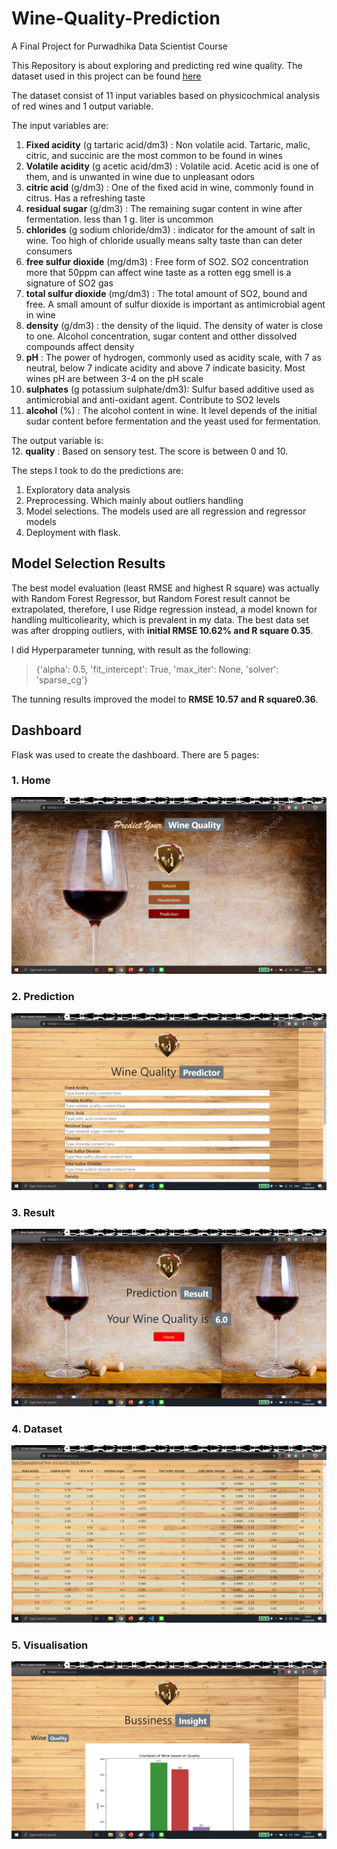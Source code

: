 # Wine-Quality-Prediction
A Final Project for Purwadhika Data Scientist Course 

This Repository is about exploring and predicting red wine quality. The dataset used in this project can be found [here](https://www.kaggle.com/uciml/red-wine-quality-cortez-et-al-2009)

The dataset consist of 11 input variables based on physicochmical analysis of red wines and 1 output variable.

The input variables are:
1.  **Fixed acidity** (g tartaric acid/dm3) : Non volatile acid. Tartaric, malic, citric, and succinic are the most common to be found in wines
2.  **Volatile acidity** (g acetic acid/dm3) : Volatile acid. Acetic acid is one of them, and is unwanted in wine due to unpleasant odors
3.  **citric acid** (g/dm3) : One of the fixed acid in wine, commonly found in citrus. Has a refreshing taste
4.  **residual sugar** (g/dm3) : The remaining sugar content in wine after fermentation. less than 1 g. liter is uncommon
5.  **chlorides** (g sodium chloride/dm3) : indicator for the amount of salt in wine. Too high of chloride usually means salty taste than can deter consumers
6.  **free sulfur dioxide** (mg/dm3) : Free form of SO2. SO2 concentration more that 50ppm can affect wine taste as a rotten egg smell is a signature of SO2 gas
7.  **total sulfur dioxide** (mg/dm3) : The total amount of SO2, bound and free. A small amount of sulfur dioxide is important as antimicrobial agent in wine
8.  **density** (g/dm3) : the density of the liquid. The density of water is close to one. Alcohol concentration, sugar content and otther dissolved compounds affect density
9.  **pH** : The power of hydrogen, commonly used as acidity scale, with 7 as neutral, below 7 indicate acidity and above 7 indicate basicity. Most wines pH are between 3-4 on the pH scale
10.  **sulphates** (g potassium sulphate/dm3): Sulfur based additive used as antimicrobial and anti-oxidant agent. Contribute to SO2 levels
11.  **alcohol** (%) : The alcohol content in wine. It level depends of the initial sudar content before fermentation and the yeast used for fermentation.

The output variable is:  
12. **quality** : Based on sensory test. The score  is between 0 and 10.


The steps I took to do the predictions are: 
1. Exploratory data analysis
2. Preprocessing. Which mainly about outliers handling
3. Model selections. The models used are all regression and regressor models
4. Deployment with flask.

## Model Selection Results

The best model evaluation (least RMSE and highest R square) was actually with Random Forest Regressor, but Random Forest result cannot be extrapolated, therefore, I use Ridge regression instead, a model known for handling multicoliearity, which is prevalent in my data. The best data set was after dropping outliers, with **initial RMSE 10.62% and R square 0.35**. 

I did Hyperparameter tunning, with result as the following:

> {'alpha': 0.5, 'fit_intercept': True, 'max_iter': None, 'solver': 'sparse_cg'}

The tunning results improved the model to **RMSE 10.57 and R square0.36**.

## Dashboard

Flask was used to create the dashboard. There are 5 pages:

### 1. Home


![alt text](https://github.com/bgt90/Wine-Quality-Prediction/blob/master/home.png)

### 2. Prediction

![alt text](https://github.com/bgt90/Wine-Quality-Prediction/blob/master/prediction.png)

### 3. Result

![alt text](https://github.com/bgt90/Wine-Quality-Prediction/blob/master/result.png)

### 4. Dataset

![alt text](https://github.com/bgt90/Wine-Quality-Prediction/blob/master/dataset.png)

### 5. Visualisation

![alt text](https://github.com/bgt90/Wine-Quality-Prediction/blob/master/visualisation.png)



